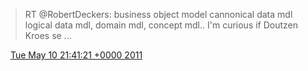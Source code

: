 > RT @RobertDeckers: business object model cannonical data mdl logical data mdl, domain mdl, concept mdl\.\. I'm curious if Doutzen Kroes se \.\.\.

<img src="../../media/tweet.ico" width="12" /> [Tue May 10 21:41:21 +0000 2011](https://twitter.com/DromerDenker/status/68068128814403584)